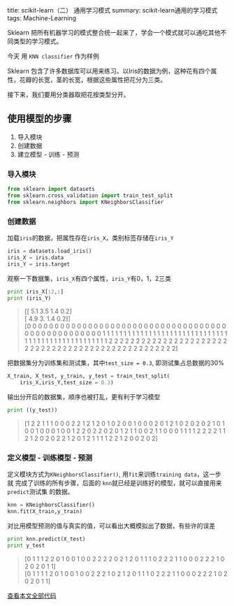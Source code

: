 title: scikit-learn（二） 通用学习模式
summary: scikit-learn通用的学习模式
tags: Machine-Learning

Sklearn 把所有机器学习的模式整合统一起来了，学会一个模式就可以通吃其他不同类型的学习模式。

今天 用 `KNN classifier` 作为样例

Sklearn 包含了许多数据库可以用来练习。以Iris的数据为例，这种花有四个属性，花瓣的长宽，茎的长宽，根据这些属性把花分为三类。

接下来，我们要用分类器取把花按类型分开。

## 使用模型的步骤
1. 导入模块
2. 创建数据
3. 建立模型 - 训练 - 预测

### 导入模块
```python
from sklearn import datasets
from sklearn.cross_validation import train_test_split
from sklearn.neighbors import KNeighborsClassifier
```

### 创建数据
加载`iris`的数据，把属性存在`iris_X`，类别标签存储在`iris_Y`
```python
iris = datasets.load_iris()
iris_X = iris.data
iris_Y = iris.target
```

观察一下数据集，`iris_X`有四个属性，`iris_Y`有0，1，2三类
```python
print iris_X[:2,:]
print (iris_Y)
``` 

> [[ 5.1  3.5  1.4  0.2]  
 [ 4.9  3.   1.4  0.2]]  
[0 0 0 0 0 0 0 0 0 0 0 0 0 0 0 0 0 0 0 0 0 0 0 0 0 0 0 0 0 0 0 0 0 0 0 0 0
 0 0 0 0 0 0 0 0 0 0 0 0 0 1 1 1 1 1 1 1 1 1 1 1 1 1 1 1 1 1 1 1 1 1 1 1 1
 1 1 1 1 1 1 1 1 1 1 1 1 1 1 1 1 1 1 1 1 1 1 1 1 1 1 2 2 2 2 2 2 2 2 2 2 2
 2 2 2 2 2 2 2 2 2 2 2 2 2 2 2 2 2 2 2 2 2 2 2 2 2 2 2 2 2 2 2 2 2 2 2 2 2
 2 2]

 把数据集分为训练集和测试集，其中`test_size = 0.3`, 即测试集占总数据的30%
 ```python
 X_train, X_test, y_train, y_test = train_test_split(
     iris_X,iris_Y,test_size = 0.3)
 ```

输出分开后的数据集，顺序也被打乱，更有利于学习模型
```python
print ((y_test))
```
> [1 2 2 1 1 1 0 0 0 2 2 1 2 1 2 0 1 0 2 0 0 1 0 0 0 2 0 1 2 1 0 2 0 2 0 2 1
 0 1 0 0 1 0 0 0 1 0 0 1 2 2 0 2 2 0 2 0 1 2 1 1 0 0 2 1 1 0 0 0 1 1 1 1 2
 2 2 2 1 1 2 1 2 0 2 0 2 2 1 2 0 1 2 1 1 1 1 2 2 1 2 0 0 2 0 2]

 ### 定义模型 - 训练模型 - 预测
 定义模块方式为`KNeighborsClassifier()`, 用`fit`来训练`training data`，这一步就
 完成了训练的所有步骤，后面的 `knn`就已经是训练好的模型，就可以直接用来`predict`测试集
 的数据。
 ```python
knn = KNeighborsClassifier()
knn.fit(X_train,y_train)
 ```
 对比用模型预测的值与真实的值，可以看出大概模拟出了数据，有些许的误差
 ```python
 print knn.predict(X_test)
 print y_test
 ```
 > [0 1 1 1 2 2 0 1 0 0 1 0 0 2 2 2 2 0 2 1 2 0 1 1 1 0 2 2 2 1 1 0 0 0 2 2 2
 1 0 2 0 2 0 1 1]  
[0 1 1 1 1 2 0 1 0 0 1 0 0 2 2 2 1 0 2 1 2 0 1 1 1 0 2 2 2 1 1 0 0 0 2 2 2
 1 0 2 0 2 0 1 1]

[查看本文全部代码](https://github.com/lxy-kyb/scikit-learn-tutorial/blob/master/knn_try.py)